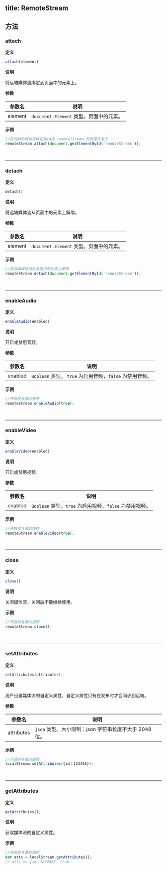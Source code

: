 title: RemoteStream
---

## 方法

### attach

**定义**

```js
attach(element)
```

**说明**

将远端媒体流绑定到页面中的元素上。

**参数**

| 参数名 | 说明 |
|---|---|
| element | `document.Element` 类型。页面中的元素。 |

**示例**

```js
//将远端的媒体流绑定到id为'remoteStream'的页面元素上
remoteStream.attach(document.getElementById('remoteStream'));
```

</br>

---

### detach

**定义**

```js
detach()
```

**说明**

将远端媒体流从页面中的元素上解绑。

**参数**

| 参数名 | 说明 |
|---|---|
| element | `document.Element` 类型。页面中的元素。 |

**示例**

```js
//将远端媒体流从页面中的元素上解绑
remoteStream.detach(document.getElementById('remoteStream'));
```

</br>

---

### enableAudio

**定义**

```js
enableAudio(enabled)
```

**说明**

开启或禁用音频。

**参数**

| 参数名 | 说明 |
|---|---|
| enabled | `Boolean` 类型。 `true` 为启用音频，`false` 为禁用音频。 |

**示例**

```js
//开启参与者的音频
remoteStream.enableAudio(true);
```

</br>

---

### enableVideo

**定义**

```js
enableVideo(enabled)
```

**说明**

开启或禁用视频。

**参数**

| 参数名 | 说明 |
|---|---|
| enabled | `Boolean` 类型。`true` 为启用视频，`false` 为禁用视频。 |

**示例**

```js
//开启参与者的视频
remoteStream.enableVideo(true);
```

</br>

---

### close

**定义**

```js
close()
```

**说明**

关闭媒体流，关闭后不能继续使用。

**示例**

```js
//开启参与者的视频
remoteStream.close();
```
</br>

---

### setAttributes

**定义**

```js
setAttributes(attributes);
```

**说明**

用户设置媒体流的自定义属性，自定义属性只有在发布时才会同步到远端。

**参数**

| 参数名 | 说明 |
|---|---|
| attributes | `json` 类型。大小限制：json 字符串长度不大于 2048 位。 |

**示例**

```js
//开启参与者的视频
localStream.setAttributes({id：123456});
```

</br>

---

### getAttributes

**定义**

```js
getAttributes();
```

**说明**

获取媒体流的自定义属性。

**示例**

```js
//开启参与者的视频
var atts = localStream.getAttributes();
// atts == {id：123456}  true
```
